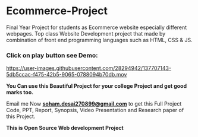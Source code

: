# Ecommerce-Project
Final Year Project for students as Ecommerce website especially different webpages. Top class Website Development project that made by combination of front end programming languages such as HTML, CSS &amp; JS.

### Click on play button see Demo:

https://user-images.githubusercontent.com/28294942/137707143-5db5ccac-f475-42b5-9065-0788094b70db.mov

**You Can use this Beautiful Project for your college Project and get good marks too.**

Email me Now **soham.desai270899@gmail.com** to get this Full Project Code, PPT, Report, Synopsis, Video Presentation and Research paper of this Project.

**This is Open Source Web development Project**
